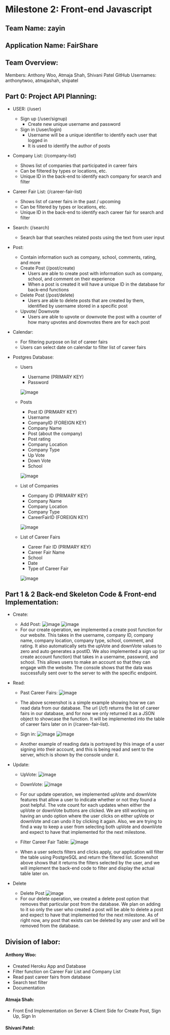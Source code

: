 # Milestone 2: Front-end Javascript

## Team Name: zayin

## Application Name: FairShare

## Team Overview:
Members: Anthony Woo, Atmaja Shah, Shivani Patel GitHub 
Usernames: anthonytwoo, atmajashah, shipatel

## Part 0: Project API Planning:

- USER: (/user)
    - Sign up (/user/signup)
        - Create new unique username and password
    - Sign in (/user/login)
        - Username will be a unique identifier to identify each user that logged in
        - It is used to identify the author of posts

- Company List: (/company-list)
    - Shows list of companies that participated in career fairs
    - Can be filtered by types or locations, etc.
    - Unique ID in the back-end to identify each company for search and filter

- Career Fair List: (/career-fair-list)
    - Shows list of career fairs in the past / upcoming
    - Can be filtered by types or locations, etc.
    - Unique ID in the back-end to identify each career fair for search and filter

- Search:  (/search)
    - Search bar that searches related posts using the text from user input

- Post:
    - Contain information such as company, school, comments, rating, and more
    - Create Post (/post/create)
        - Users are able to create post with information such as company, school, and comment on their experience
        - When a post is created it will have a unique ID in the database for back-end functions
    - Delete Post (/post/delete)
        - Users are able to delete posts that are created by them, identified by username stored in a specific post
    - Upvote/ Downvote
        - Users are able to upvote or downvote the post with a counter of how many upvotes and downvotes there are for each post

- Calendar:
    - For filtering purpose on list of career fairs
    - Users can select date on calendar to filter list of career fairs

- Postgres Database:
    - Users
        - Username (PRIMARY KEY)
        - Password

        ![image](screenshots/usersqltable.png)

    - Posts
        - Post ID (PRIMARY KEY)
        - Username 
        - CompanyID (FOREIGN KEY)
        - Company Name
        - Post (about the company)
        - Post rating
        - Company Location
        - Company Type
        - Up Vote
        - Down Vote
        - School

        ![image](screenshots/postsqltable.png)

    - List of Companies
        - Company ID (PRIMARY KEY)
        - Company Name
        - Company Location
        - Company Type
        - CareerFairID (FOREIGN KEY)

        ![image](screenshots/companiessqltable.png)

    - List of Career Fairs
        - Career Fair ID (PRIMARY KEY)
        - Career Fair Name
        - School
        - Date
        - Type of Career Fair

        ![image](screenshots/careerfairsqltable.png)




## Part 1 & 2 Back-end Skeleton Code & Front-end Implementation: 
- Create:
    - Add Post: 
        ![image](screenshots/createpostsite.png)
        ![image](screenshots/createpostconsole.png)
    - For our create operation, we implemented a create post function for our website. This takes in the username, company ID, company name, company location, company type, school, comment, and rating. It also automatically sets the upVote and downVote values to zero and auto generates a postID. We also implemented a sign up (or create account function) that takes in a username, password, and school. This allows users to make an account so that they can engage with the website. The console shows that the data was successfully sent over to the server to with the specific endpoint.

- Read:
    - Past Career Fairs: 
        ![image](screenshots/readcf.png)
    - The above screenshot is a simple example showing how we can read data from our database. The url (/cf) returns the list of career fairs in our database, and for now we only returned it as a JSON object to showcase the function. It will be implemented into the table of career fairs later on in (/career-fair-list).

    - Sign in: 
        ![image](screenshots/signinsite.png)
        ![image](screenshots/signinconsole.png)
    - Another example of reading data is portrayed by this image of a user signing into their account, and this is being read and sent to the server, which is shown by the console under it.

- Update:
    - UpVote:
        ![image](screenshots/upvoteconsole.png)
    - DownVote:
        ![image](screenshots/downvoteconsole.png)
    - For our update operation, we implemented upVote and downVote features that allow a user to indicate whether or not they found a post helpful. The vote count for each updates when either the upVote or downVote buttons are clicked. We are still working on having an undo option where the user clicks on either upVote or downVote and can undo it by clicking it again. Also, we are trying to find a way to keep a user from selecting both upVote and downVote and expect to have that implemented for the next milestone.

    - Filter Career Fair Table: 
        ![image](screenshots/filter.png)
    - When a user selects filters and clicks apply, our application will filter the table using PostgreSQL and return the filtered list. Screenshot above shows that it returns the filters selected by the user, and we will implement the back-end code to filter and display the actual table later on.

- Delete
    - Delete Post
        ![image](screenshots/deletepostconsole.png)
    - For our delete operation, we created a delete post option that removes that particular post from the database. We plan on adding to it so only the user who created a post will be able to delete a post and expect to have that implemented for the next milestone. As of right now, any post that exists can be deleted by any user and will be removed from the database.

## Division of labor:
#### Anthony Woo: 
- Created Heroku App and Database
- Filter function on Career Fair List and Company List
- Read past career fairs from database
- Search text filter
- Documentation

#### Atmaja Shah:
- Front End Implementation on Server & Client Side for Create Post, Sign Up, Sign In 

#### Shivani Patel:
